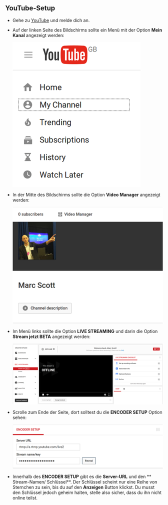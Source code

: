## YouTube-Setup

- Gehe zu [YouTube](https://www.youtube.com/) und melde dich an.
- Auf der linken Seite des Bildschirms sollte ein Menü mit der Option **Mein Kanal** angezeigt werden:

  ![Kanal](images/channel.png)

- In der Mitte des Bildschirms sollte die Option **Video Manager** angezeigt werden:

  ![Video-Manager](images/video-manager.png)

- Im Menü links sollte die Option **LIVE STREAMING** und darin die Option **Stream jetzt BETA** angezeigt werden:

  ![Livestream](images/live-stream.png)

- Scrolle zum Ende der Seite, dort solltest du die **ENCODER SETUP** Option sehen:

  ![Encoder-Setup](images/encoder-setup.png)

- Innerhalb des **ENCODER SETUP** gibt es die **Server-URL** und den ** Stream-Namen/ Schlüssel**. Der Schlüssel scheint nur eine Reihe von Sternchen zu sein, bis du auf den **Anzeigen** Button klickst. Du musst den Schlüssel jedoch geheim halten, stelle also sicher, dass du ihn nicht online teilst.

